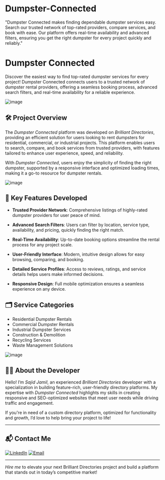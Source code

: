 # Dumpster-Connected
"Dumpster Connected makes finding dependable dumpster services easy. Search our trusted network of top-rated providers, compare services, and book with ease. Our platform offers real-time availability and advanced filters, ensuring you get the right dumpster for every project quickly and reliably."
# Dumpster Connected
Discover the easiest way to find top-rated dumpster services for every project! Dumpster Connected connects users to a trusted network of dumpster rental providers, offering a seamless booking process, advanced search filters, and real-time availability for a reliable experience.

![image](https://github.com/user-attachments/assets/1bb93ba5-932f-404e-868a-ecf7ef5a2bf1)

## 🛠 Project Overview

The *Dumpster Connected* platform was developed on *Brilliant Directories*, providing an efficient solution for users looking to rent dumpsters for residential, commercial, or industrial projects. This platform enables users to search, compare, and book services from trusted providers, with features tailored to enhance user experience, speed, and reliability.

With *Dumpster Connected*, users enjoy the simplicity of finding the right dumpster, supported by a responsive interface and optimized loading times, making it a go-to resource for dumpster rentals.

![image](https://github.com/user-attachments/assets/d9b43e87-ebe5-4b17-94ed-30801f26ea62)

## 🚀 Key Features Developed

- **Trusted Provider Network**: Comprehensive listings of highly-rated dumpster providers for user peace of mind.
  
- **Advanced Search Filters**: Users can filter by location, service type, availability, and pricing, quickly finding the right match.

- **Real-Time Availability**: Up-to-date booking options streamline the rental process for any project scale.

- **User-Friendly Interface**: Modern, intuitive design allows for easy browsing, comparing, and booking.

- **Detailed Service Profiles**: Access to reviews, ratings, and service details helps users make informed decisions.

- **Responsive Design**: Full mobile optimization ensures a seamless experience on any device.

## 🗂️ Service Categories

- Residential Dumpster Rentals
- Commercial Dumpster Rentals
- Industrial Dumpster Services
- Construction & Demolition
- Recycling Services
- Waste Management Solutions

![image](https://github.com/user-attachments/assets/99c2c598-a073-4764-916a-4857da41d93a)

## 👨‍💻 About the Developer

Hello! I’m *Sajid Jamil*, an experienced *Brilliant Directories* developer with a specialization in building feature-rich, user-friendly directory platforms. My expertise with *Dumpster Connected* highlights my skills in creating responsive and SEO-optimized websites that meet user needs while driving traffic and engagement.

If you're in need of a custom directory platform, optimized for functionality and growth, I’d love to help bring your project to life!

---

## 📬 Contact Me

[![LinkedIn](https://img.shields.io/badge/LinkedIn-Connect-blue?style=for-the-badge&logo=linkedin)](https://www.linkedin.com/in/sajid-jameel-721256178/)
[![Email](https://img.shields.io/badge/Email-Contact%20Me-orange?style=for-the-badge&logo=gmail)](mailto:sajidjamil.met@gmail.com)

---

*Hire me* to elevate your next Brilliant Directories project and build a platform that stands out in today’s competitive market!
